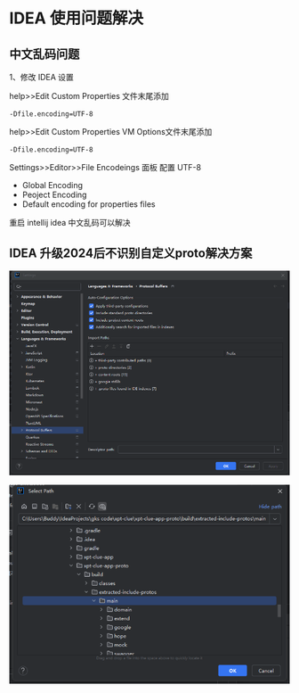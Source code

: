 # IDEA 使用问题解决

## 中文乱码问题

1、修改 IDEA 设置

help>>Edit Custom Properties 文件末尾添加

```
-Dfile.encoding=UTF-8
```

help>>Edit Custom Properties VM Options文件末尾添加

```
-Dfile.encoding=UTF-8
```

Settings>>Editor>>File Encodeings 面板 配置 UTF-8

- Global Encoding
- Peoject Encoding
- Default encoding for properties files

重启 intellij idea 中文乱码可以解决

## IDEA 升级2024后不识别自定义proto解决方案

![img](./assets/1750304704068.jpg)

![img](./assets/1750304750669.jpg)
